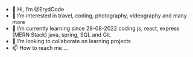 - 👋 Hi, I’m @ErydCode
- 👀 I’m interested in travel, coding, photography, videography and many more
- 🌱 I’m currently learning since 29-08-2022 coding js, react, express (MERN Stack)
java, spring, SQL and Git.
- 💞️ I’m looking to collaborate on learning projects
- 📫 How to reach me ...
